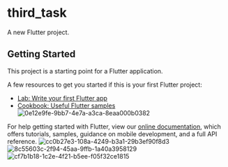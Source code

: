 # third_task

A new Flutter project.

## Getting Started

This project is a starting point for a Flutter application.

A few resources to get you started if this is your first Flutter project:

- [Lab: Write your first Flutter app](https://flutter.dev/docs/get-started/codelab)
- [Cookbook: Useful Flutter samples](https://flutter.dev/docs/cookbook)![0e12e9fe-9bb7-4e7a-a3ca-8eaa000b0382](https://user-images.githubusercontent.com/105592871/187514503-609905e1-bcee-46e1-9f9b-57457b0cb776.jpg)


For help getting started with Flutter, view our
[online documentation](https://flutter.dev/docs), which offers tutorials,
samples, guidance on mobile development, and a full API reference.
![cc0b27e3-108a-4249-b3a1-29b3ef90f8d3](https://user-images.githubusercontent.com/105592871/187514548-e154b37a-3674-4443-b945-e67ca262ab2f.jpg)
![8c55603c-2f94-45aa-9ffb-1a40a3958129](https://user-images.githubusercontent.com/105592871/187514565-b4f2182a-161f-4cb7-90ae-b9f48606b432.jpg)
![cf7b1b18-1c2e-4f21-b5ee-f05f32ce1815](https://user-images.githubusercontent.com/105592871/187514580-87480cba-3a34-4a21-8a98-9b528470b661.jpg)
